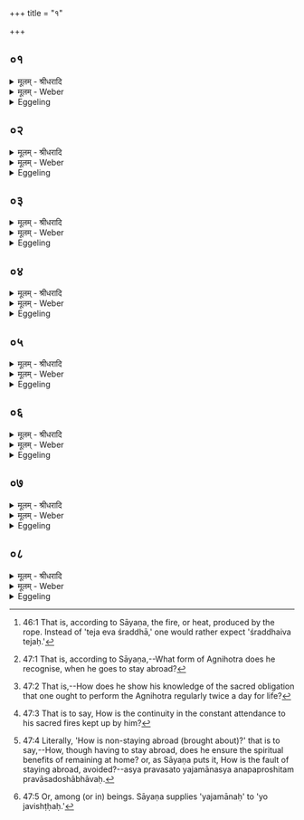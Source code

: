 +++
title = "१"

+++


## ०१
<details><summary>मूलम् - श्रीधरादि</summary>

व्वा᳘ग्घ वा᳘ ऽएत᳘स्याग्निहोत्र᳘स्याग्निहोत्री[[!!]]॥  
म᳘न ऽएव᳘ व्वत्सस्त᳘दिदम्म᳘नश्च व्वाक्च[[!!]] समान᳘मेव सन्ना᳘नेव त᳘स्मात्समान्या र᳘ज्ज्वा व्वत्सं᳘ च मात᳘रं चाभि᳘दधति ते᳘ज ऽएव᳘ श्रद्धा᳘ सत्यमा᳘ज्यम्॥
</details>

<details><summary>मूलम् - Weber</summary>

वा᳘ग्घ वा᳘ एत᳘स्याग्निहोत्र᳘स्याग्निहोत्री᳟॥  
म᳘न एव᳘ वत्सस्त᳘दिदम् म᳘नश्च वा᳘क्च समान᳘मेव सन्ना᳘नेव त᳘स्मात्समान्या र᳘ज्ज्वा वत्सं᳘ च मात᳘रं चाभि᳘दधति॥  
ते᳘ज एव᳘ श्रद्धा᳘ सत्यमा᳘ज्यम्॥
</details>

<details><summary>Eggeling</summary>

1. Verily, the Agnihotrī cow is the speech of the Agnihotra, and her calf is its mind. Now these two, mind and speech, whilst being one and the same, are, as it were, distinct from each other: therefore they tie up the calf and its mother with one and the same rope; and the fire [^egg_177], indeed, is faith, and the ghee truth.

[^egg_177]: 46:1 That is, according to Sāyaṇa, the fire, or heat, produced by the rope. Instead of 'teja eva śraddhā,' one would rather expect 'śraddhaiva tejaḥ.'
</details>

## ०२
<details><summary>मूलम् - श्रीधरादि</summary>

(न्त᳘) त᳘द्धैत᳘ज्जनको व्वै᳘देहः॥  
(हो) या᳘ज्ञवल्क्यं पप्रच्छ व्वे᳘त्थाग्निहोत्रं᳘ याज्ञवल्क्या३ ऽइ᳘ति व्वे᳘द सम्म्राडि᳘ति किमि᳘ति प᳘य ऽएवे᳘ति॥
</details>

<details><summary>मूलम् - Weber</summary>

त᳘द्धैत᳘ज्जनको वै᳘देहः॥  
या᳘ज्ञवल्क्यम् पप्रछ वे᳘त्थाग्निहोत्रं᳘ याज्ञवल्क्या३ इ᳘ति वे᳘द सम्राडि᳘ति किमि᳘ति प᳘य एवे᳘ति॥
</details>

<details><summary>Eggeling</summary>

2. Now, as to this Janaka of Videha once asked Yājñavalkya, 'Knowest thou the Agnihotra, Yājñavalkya?'--'I know it, O king,' he said.--'What is it?'--'Milk, indeed.'
</details>

## ०३
<details><summary>मूलम् - श्रीधरादि</summary>

यत्प᳘यो न स्यात्[[!!]]॥  
(त्के᳘) के᳘न जुहुया ऽइ᳘ति व्व्री᳘हियवा᳘भ्यामि᳘ति य᳘द्व्रीहियवौ न स्या᳘तां के᳘न जुहुया ऽइ᳘ति या᳘ ऽअन्या ऽओ᳘षधय ऽइ᳘ति य᳘दन्या ऽओ᳘षधयो न᳘ स्युः के᳘न जुहुया ऽइति᳘[[!!]] या ऽआरण्या ऽओ᳘षधय ऽइ᳘ति य᳘दारण्या ऽओ᳘षधयो न᳘ स्युः के᳘न जुहुया ऽइ᳘ति व्वानस्पत्येने᳘ति यद्वानस्पत्यं[[!!]] न स्यात्के᳘न जुहुया ऽइ᳘त्यद्भिरि᳘ति यदापो[[!!]] न स्युः के᳘न जुहुया ऽइ᳘ति॥
</details>

<details><summary>मूलम् - Weber</summary>

यत्प᳘यो न स्या᳘त्॥  
के᳘न जुहुया इ᳘ति व्रीहियवा᳘भ्यामि᳘ति य᳘द्व्रीहियवौ न स्या᳘तां के᳘न जुहुया इ᳘ति या᳘ अन्या ओ᳘षधय इ᳘ति य᳘दन्या ओ᳘षधयो न᳘ स्युः के᳘न जुहुया इ᳘ति या᳘ आरण्या ओ᳘षध्त्येने᳘ति य᳘द्वानस्पत्यं न स्यात्के᳘न जुहुया इ᳘त्यद्भिरि᳘ति यदा᳘पो न स्युः के᳘न जुहुया इ᳘ति॥
</details>

<details><summary>Eggeling</summary>

3. 'If there were no milk, wherewith wouldst thou sacrifice?'--'With rice and barley.'--'If there were no rice and barley, wherewith wouldst thou sacrifice?'--'With what other herbs there are.'--'If there were no other herbs, wherewith wouldst thou sacrifice?'--'With what forest herbs there are.'--'If there were no forest herbs, wherewith wouldst thou sacrifice?'--'With fruit of trees.'--'If there were no fruit of trees, wherewith wouldst thou sacrifice?'--'With water.'--'If there were no water, wherewith wouldst thou sacrifice?'
</details>

## ०४
<details><summary>मूलम् - श्रीधरादि</summary>

स᳘ होवाच॥  
न वा᳘ ऽइह त᳘र्हि कि᳘ञ्च᳘नासीद᳘थैतद᳘हूयतैव᳘ सत्य᳘ᳫँ᳘ श्रद्धा᳘यामि᳘ति व्वे᳘त्थाग्निहोत्रं᳘ याज्ञवल्क्य धेनुशतं᳘ ददामी᳘ति होवाच॥
</details>

<details><summary>मूलम् - Weber</summary>

स᳘ होवाच॥  
न वा᳘ इह त᳘र्हि किं᳘ चॗनासीद᳘थैतद᳘हूयतैव᳘ सत्यं᳘ श्रद्धा᳘यामि᳘ति वे᳘त्थाग्निहोत्रं᳘ याज्ञवल्क्य धेनुशतं᳘ ददामी᳘ति होवाच॥
</details>

<details><summary>Eggeling</summary>

4. He spake, 'Then, indeed, there would be nothing whatsoever here, and yet there would be offered--the truth in faith.'--'Thou knowest the Agnihotra, Yājñavalkya: I give thee a hundred cows,' said Janaka.
</details>

## ०५
<details><summary>मूलम् - श्रीधरादि</summary>

तद᳘प्येते श्लो᳘काः॥  
कि᳘ᳫँ᳘ स्विद्विद्वान्प्र᳘वसत्यग्निहोत्री᳘ गृहे᳘भ्यः॥  
कथ᳘ᳫँ᳘ स्विदस्य का᳘व्यं कथᳫँ᳭ सं᳘ततो ऽअग्नि᳘भिरि᳘ति कथ᳘ᳫँ᳘ स्विदस्या᳘नपप्रोषितं भवती᳘त्ये᳘वैत᳘दाह॥
</details>

<details><summary>मूलम् - Weber</summary>

तद᳘प्येते श्लो᳘काः॥  
कि᳘ᳫं᳘ स्विद्विद्वान्प्र᳘वसत्यग्निहोत्री᳘ गृहे᳘भ्यः॥  
कथ᳘ᳫं᳘ स्विदस्य का᳘व्यं कथᳫं सं᳘ततो अग्नि᳘भिरि᳘ति कथ᳘ᳫं᳘ स्विदस्या᳘नपप्रोषितम् भवती᳘त्येॗवैत᳘दाह॥
</details>

<details><summary>Eggeling</summary>

5. Concerning this point there are also these

verses:--'Knowing what [^egg_178], does the offerer of the Agnihotra stay away from his house? how is his wisdom (manifested) [^egg_179]? how is he kept up by his fires [^egg_180]?'--whereby he means to say, 'How, then, is there no staying away from home on his part [^egg_181]?'

[^egg_178]: 47:1 That is, according to Sāyaṇa,--What form of Agnihotra does he recognise, when he goes to stay abroad?

[^egg_179]: 47:2 That is,--How does he show his knowledge of the sacred obligation that one ought to perform the Agnihotra regularly twice a day for life?

[^egg_180]: 47:3 That is to say, How is the continuity in the constant attendance to his sacred fires kept up by him?

[^egg_181]: 47:4 Literally, 'How is non-staying abroad (brought about)?' that is to say,--How, though having to stay abroad, does he ensure the spiritual benefits of remaining at home? or, as Sāyaṇa puts it, How is the fault of staying abroad, avoided?--asya pravasato yajamānasya anapaproshitam pravāsadoshābhāvaḥ.
</details>

## ०६
<details><summary>मूलम् - श्रीधरादि</summary>

यो ज᳘विष्ठो भु᳘वनेषु॥  
स᳘ व्विद्वा᳘न्प्रव᳘सन्विदे। त᳘था त᳘दस्य का᳘व्यं त᳘था सं᳘ततो ऽअग्नि᳘भिरिति[[!!]] म᳘न ऽए᳘वैत᳘दाह म᳘नसै᳘वास्या᳘नपप्रोषितं भवती᳘ति॥
</details>

<details><summary>मूलम् - Weber</summary>

यो ज᳘विष्ठो भु᳘वनेषु॥  
स᳘ विद्वा᳘न्प्रव᳘सन्विदे त᳘था त᳘दस्य का᳘व्यं त᳘था सं᳘ततो अग्नि᳘भिरि᳘ति म᳘न ए᳘वैत᳘दाह म᳘नसैॗवास्या᳘नपप्रोषितम् भवती᳘ति॥
</details>

<details><summary>Eggeling</summary>

6. 'He who is the swiftest in the worlds [^egg_182], that wise one is found staying abroad: thus (is manifested) his wisdom, thus he is kept up by his fires;'--he thereby means the mind: it is owing to his mind that there is no staying away from home on his part.

[^egg_182]: 47:5 Or, among (or in) beings. Sāyaṇa supplies 'yajamānaḥ' to 'yo javishṭḥaḥ.'
</details>

## ०७
<details><summary>मूलम् - श्रीधरादि</summary>

यत्स᳘ दूरं᳘ परेत्य᳘[[!!]]॥  
(त्या᳘) अ᳘थ त᳘त्र प्रमा᳘द्यति॥  
क᳘स्मि᳘न्त्सा ऽस्य हुता᳘ ऽऽहुतिर्गृहे या᳘मस्य जु᳘ह्वती᳘ति यत्स᳘ दूरं᳘ परेत्या᳘थ त᳘त्र प्रमा᳘द्यति क᳘स्मिन्नस्य सा᳘ ऽऽहुतिर्हुता᳘ भवती᳘त्ये᳘वैत᳘दाह॥
</details>

<details><summary>मूलम् - Weber</summary>

यत्स᳘ दूर᳘म् परे᳘त्य॥  
अ᳘थ त᳘त्र प्रमा᳘द्यति॥  
क᳘स्मिॗन्त्सास्य हुता᳘हुतिर्गृहे या᳘मस्य जु᳘ह्वती᳘ति यत्स᳘ दूर᳘म् परेत्या᳘थ त᳘त्र प्रमा᳘द्यति क᳘स्मिन्नस्य सा᳘हुतिर्हुता᳘ भवती᳘त्येॗवैत᳘दाह॥
</details>

<details><summary>Eggeling</summary>

7. 'When, having gone far away, he heedeth not there his duty, wherein is that offering of his offered; (and wherein) do they, at his house, perform the offering of the progress?'--that is to say,--'When, having gone far away, he there heeds not his duty, wherein does that offering of his come to be offered?'
</details>

## ०८
<details><summary>मूलम् - श्रीधरादि</summary>

यो᳘ जागा᳘र भुवनेषु[[!!]]॥  
व्वि᳘श्वा जाता᳘नि यो᳘ ऽबिभः॥  
त᳘स्मि᳘न्त्सा ऽस्य हुता᳘ ऽऽहुतिर्गृहे या᳘मस्य जु᳘ह्वती᳘ति प्राण᳘मे᳘वैत᳘दाह त᳘स्मादाहुः प्राण᳘ ऽए᳘वाग्निहोत्रमि᳘ति॥
</details>
<details><summary>मूलम् - Weber</summary>

यो᳘ जागा᳘र भु᳘वनेषु॥  
वि᳘श्वा जाता᳘नि यो᳘ऽबिभः॥  
त᳘स्मिॗन्त्सास्य हुता᳘हुतिर्गृहे या᳘मस्य जु᳘ह्वती᳘ति प्राण᳘मेॗवैत᳘दाह त᳘स्मादाहुः प्राण᳘ एॗवाग्निहोत्रमि᳘ति॥
</details>
<details><summary>Eggeling</summary>

8. 'He who waketh in the worlds and sustaineth all beings, in him that offering of his is offered, (and in him) do they, at his house, perform the offering

of the progress;'--he thereby means the breath; whence they say, 'The Agnihotra is breath.'
</details>

